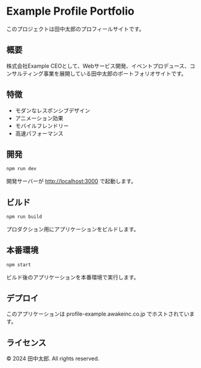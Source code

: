 # Example Profile Portfolio

このプロジェクトは田中太郎のプロフィールサイトです。

## 概要

株式会社Example CEOとして、Webサービス開発、イベントプロデュース、コンサルティング事業を展開している田中太郎のポートフォリオサイトです。

## 特徴

- モダンなレスポンシブデザイン
- アニメーション効果
- モバイルフレンドリー
- 高速パフォーマンス

## 開発

```bash
npm run dev
```

開発サーバーが [http://localhost:3000](http://localhost:3000) で起動します。

## ビルド

```bash
npm run build
```

プロダクション用にアプリケーションをビルドします。

## 本番環境

```bash
npm start
```

ビルド後のアプリケーションを本番環境で実行します。

## デプロイ

このアプリケーションは profile-example.awakeinc.co.jp でホストされています。

## ライセンス

© 2024 田中太郎. All rights reserved.